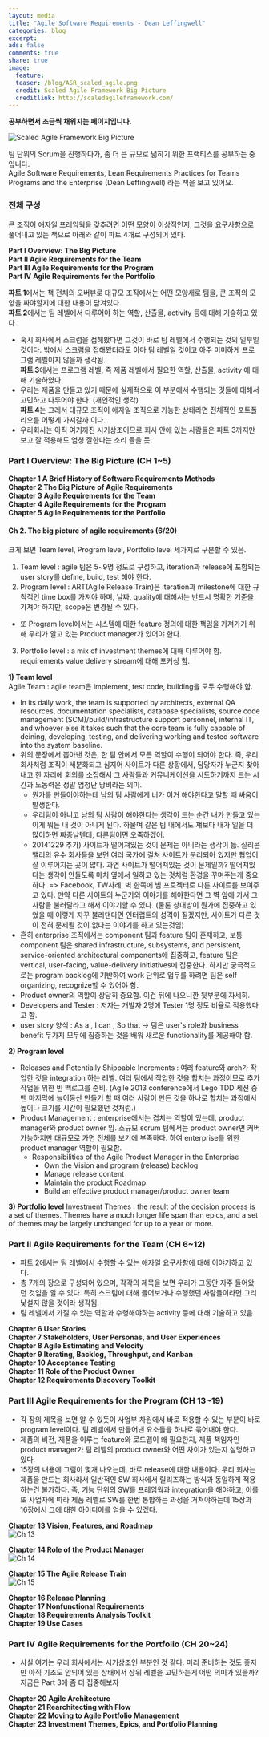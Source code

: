 ```yaml
---
layout: media
title: "Agile Software Requirements - Dean Leffingwell"
categories: blog
excerpt:
ads: false
comments: true
share: true
image:
  feature: 
  teaser: /blog/ASR_scaled_agile.png
  credit: Scaled Agile Framework Big Picture
  creditlink: http://scaledagileframework.com/
---
```


**공부하면서 조금씩 채워지는 페이지입니다.**

![Scaled Agile Framework Big Picture](/images/blog/ASR_scaled_agile.png)

팀 단위의 Scrum을 진행하다가, 좀 더 큰 규모로 넓히기 위한 프랙티스를 공부하는 중입니다. <br>
Agile Software Requirements, Lean Requirements Practices for Teams Programs and the Enterprise (Dean Leffingwell) 라는 책을 보고 있어요.  

### 전체 구성 ###
큰 조직이 애자일 프레임웍을 갖추려면 어떤 모양이 이상적인지, 그것을 요구사항으로 풀어내고 있는 책으로 아래와 같이 파트 4개로 구성되어 있다.  

**Part I Overview: The Big Picture**  
**Part II Agile Requirements for the Team**  
**Part III Agile Requirements for the Program**   
**Part IV Agile Requirements for the Portfolio**   

**파트 1**에서는 책 전체의 오버뷰로 대규모 조직에서는 어떤 모양새로 팀을, 큰 조직의 모양을 짜야할지에 대한 내용이 담겨있다.   
**파트 2**에서는 팀 레벨에서 다루어야 하는 역할, 산출물, activity 등에 대해 기술하고 있다.   
  - 혹시 회사에서 스크럼을 접해봤다면 그것이 바로 팀 레벨에서 수행되는 것의 일부일 것이다. 밖에서 스크럼을 접해봤더라도 아마 팀 레벨일 것이고 아주 미미하게 프로그램 레벨이지 않을까 생각됨.  
**파트 3**에서는 프로그램 레벨, 즉 제품 레벨에서 필요한 역할, 산출물, activity 에 대해 기술하였다.  
  - 우리는 제품을 만들고 있기 때문에 실제적으로 이 부분에서 수행되는 것들에 대해서 고민하고 다루어야 한다. (개인적인 생각)  
**파트 4**는 그래서 대규모 조직이 애자일 조직으로 가능한 상태라면 전체적인 포트폴리오를 어떻게 가져갈까 이다.  
  - 우리회사는 아직 여기까진 시기상조이므로 회사 안에 있는 사람들은 파트 3까지만 보고 잘 적용해도 엄청 잘한다는 소리 들을 듯.  
  
### Part I Overview: The Big Picture (CH 1~5) ###
**Chapter 1 A Brief History of Software Requirements Methods**  
**Chapter 2 The Big Picture of Agile Requirements**   
**Chapter 3 Agile Requirements for the Team**  
**Chapter 4 Agile Requirements for the Program**  
**Chapter 5 Agile Requirements for the Portfolio**  
  
#### Ch 2. The big picture of agile requirements (6/20) ####
크게 보면 Team level, Program level, Portfolio level 세가지로 구분할 수 있음.  
1. Team level : agile 팀은 5~9명 정도로 구성하고, iteration과 release에 포함되는 user story를 define, build, test 해야 한다.  
2. Program level : ART(Agile Release Train)은 iteration과 milestone에 대한 규칙적인 time box를 가져야 하며, 날짜, quality에 대해서는 반드시 명확한 기준을 가져야 하지만, scope은 변경될 수 있다.   
  - 또 Program level에서는 시스템에 대한 feature 정의에 대한 책임을 가져가기 위해 우리가 알고 있는 Product manager가 있어야 한다.  
3. Portfolio level : a mix of investment themes에 대해 다루어야 함. requirements value delivery stream에 대해 포커싱 함.

**1) Team level**  
Agile Team : agile team은 implement, test code, building을 모두 수행해야 함.  
  - In its daily work, the team is supported by architects, external QA resources, documentation specialists, database specialists, source code management (SCM)/build/infrastructure support personnel, internal IT, and whoever else it takes such that the core team is fully capable of deining, developing, testing, and delivering working and tested software into the system baseline.  
  - 위의 문장에서 뽑아낸 것은, 한 팀 안에서 모든 역할이 수행이 되어야 한다. 즉, 우리 회사처럼 조직이 세분화되고 심지어 사이트가 다른 상황에서, 담당자가 누군지 찾아내고 한 자리에 회의를 소집해서 그 사람들과 커뮤니케이션을 시도하기까지 드는 시간과 노동력은 정말 엄청난 낭비라는 의미.  
     - 뭔가를 만들어야하는데 남의 팀 사람에게 너가 이거 해야한다고 말할 때 싸움이 발생한다.  
     - 우리팀이 아니고 남의 팀 사람이 해야한다는 생각이 드는 순간 내가 만들고 있는 이게 뭐든 내 것이 아니게 된다. 하물며 같은 팀 내에서도 쟤보다 내가 일을 더 많이하면 짜증날텐데, 다른팀이면 오죽하겠어.  
     - 20141229 추가) 사이트가 떨어져있는 것이 문제는 아니라는 생각이 듦. 실리콘밸리의 유수 회사들을 보면 여러 국가에 걸쳐 사이트가 분리되어 있지만 협업이 잘 이루어지는 곳이 많다. 과연 사이트가 떨어져있는 것이 문제일까? 떨어져있다는 생각이 안들도록 마치 옆에서 일하고 있는 것처럼 환경을 꾸며주는게 중요하다. => Facebook, TW사례. 벽 한쪽에 빔 프로젝터로 다른 사이트를 보여주고 있다. 만약 다른 사이트의 누군가와 이야기를 해야한다면 그 벽 앞에 가서 그 사람을 불러달라고 해서 이야기할 수 있다. (물론 상대방이 뭔가에 집중하고 있었을 때 이렇게 자꾸 불러댄다면 인터럽트의 성격이 짙겠지만, 사이트가 다른 것이 전혀 문제될 것이 없다는 이야기를 하고 있는것임)  
  - 흔히 enterprise 조직에서는 component 팀과 feature 팀이 혼재하고, 보통 component 팀은 shared infrastructure, subsystems, and persistent, service-oriented architectural components에 집중하고, feature 팀은 vertical, user-facing, value-delivery initiatives에 집중한다. 하지만 궁극적으로는 program backlog에 기반하여 work 단위로 업무를 하려면 팀은 self organizing, recognize할 수 있어야 함.  
  - Product owner의 역할이 상당히 중요함. 이건 뒤에 나오니깐 뒷부분에 자세히.  
  - Developers and Tester : 저자는 개발자 2명에 Tester 1명 정도 비율로 적용했다고 함.  
  - user story 양식 : As a <user role>, I can <activity>, So that <Business value> -> 팀은 user's role과 business benefit 두가지 모두에 집중하는 것을 배워 새로운 functionality를 제공해야 함.   
  
**2) Program level**
* Releases and Potentially Shippable Increments : 여러 feature와 arch가 작업한 것을 integration 하는 레벨. 여러 팀에서 작업한 것을 합치는 과정이므로 추가 작업을 위한 빈 백로그를 준비. (Agile 2013 conference에서 Lego TDD 세션 중 맨 마지막에 놀이동산 만들기 할 때 여러 사람이 만든 것을 하나로 합치는 과정에서 높이나 크기를 시간이 필요했던 것처럼.)  
* Product Management : enterprise에서는 겹치는 역할이 있는데, product manager와 product owner 임. 소규모 scrum 팀에서는 product owner면 커버 가능하지만 대규모로 가면 전체를 보기에 부족하다. 하여 enterprise를 위한 product manager 역할이 필요함.   
  - Responsibilities of the Agile Product Manager in the Enterprise  
      - Own the Vision and program (release) backlog  
      - Manage release content  
      - Maintain the product Roadmap  
      - Build an effective product manager/product owner team  

**3) Portfolio level**
Investment Themes : the result of the decision process is a set of themes. Themes have a much longer life span than epics, and a set of themes may be largely unchanged for up to a year or more.  

### Part II Agile Requirements for the Team (CH 6~12) ###
- 파트 2에서는 팀 레벨에서 수행할 수 있는 애자일 요구사항에 대해 이야기하고 있다.  
- 총 7개의 장으로 구성되어 있으며, 각각의 제목을 보면 우리가 그동안 자주 들어왔던 것임을 알 수 있다.  특히 스크럼에 대해 들어보거나 수행했던 사람들이라면 그리 낯설지 않을 것이라 생각됨.  
- 팀 레벨에서 가질 수 있는 역할과 수행해야하는 activity 등에 대해 기술하고 있음  

**Chapter 6 User Stories**  
**Chapter 7 Stakeholders, User Personas, and User Experiences**  
**Chapter 8 Agile Estimating and Velocity**  
**Chapter 9 Iterating, Backlog, Throughput, and Kanban**  
**Chapter 10 Acceptance Testing**  
**Chapter 11 Role of the Product Owner**  
**Chapter 12 Requirements Discovery Toolkit**  

### Part III Agile Requirements for the Program  (CH 13~19) ###
- 각 장의 제목을 보면 알 수 있듯이 사업부 차원에서 바로 적용할 수 있는 부분이 바로 program level이다. 팀 레벨에서 만들어낸 요소들을 하나로 묶어내야 한다. 
- 제품의 비전, 제품을 이루는 feature와 로드맵이 왜 필요한지, 제품 책임자인 product manager가 팀 레벨의 product owner와 어떤 차이가 있는지 설명하고 있다.
- 15장의 내용에 그림이 몇개 나오는데, 바로 release에 대한 내용이다. 우리 회사는 제품을 만드는 회사라서 일반적인 SW 회사에서 릴리즈하는 방식과 동일하게 적용하는건 불가하다. 
  즉, 기능 단위의 SW를 프레임웍과 integration을 해야하고, 이를 또 사업자에 따라 제품 레벨로 SW를 한번 통합하는 과정을 거쳐야하는데 15장과 16장에서 그에 대한 아이디어를 얻을 수 있겠다. 

**Chapter 13 Vision, Features, and Roadmap**  
![Ch 13](/images/blog/ASR_ch13.png)  

**Chapter 14 Role of the Product Manager**  
![Ch 14](/images/blog/ASR_ch14.png)  

**Chapter 15 The Agile Release Train**  
![Ch 15](/images/blog/ASR_ch15.png)  

**Chapter 16 Release Planning**  
**Chapter 17 Nonfunctional Requirements**  
**Chapter 18 Requirements Analysis Toolkit**  
**Chapter 19 Use Cases**  


### Part IV Agile Requirements for the Portfolio (CH 20~24) ###
- 사실 여기는 우리 회사에서는 시기상조인 부분인 것 같다. 미리 준비하는 것도 좋지만 아직 기초도 안되어 있는 상태에서 상위 레벨을 고민하는게 어떤 의미가 있을까? 지금은 Part 3에 좀 더 집중해보자

**Chapter 20 Agile Architecture**  
**Chapter 21 Rearchitecting with Flow**  
**Chapter 22 Moving to Agile Portfolio Management**   
**Chapter 23 Investment Themes, Epics, and Portfolio Planning**  







